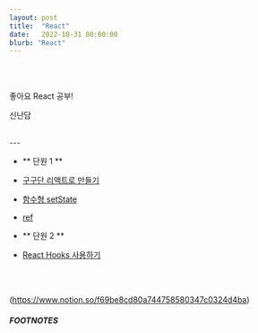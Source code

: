 ```yaml
---
layout: post
title:  "React"
date:   2022-10-31 00:00:00
blurb: "React"
---
```


<br />
<br />

좋아요 React 공부!

신난담

<br />
---

- ** 단원 1 **

- [구구단 리액트로 만들기][link_react_web_1]
- [함수형 setState][link_react_web_2]
- [ref][link_react_web_3]

- ** 단원 2 **

- [React Hooks 사용하기][link_react_web_4]



<br />
<br />

(https://www.notion.so/f69be8cd80a744758580347c0324d4ba)

##### FOOTNOTES

[^1]: This is a note!


[link_react_web_1]:https://warm-dew-a7a.notion.site/hooks-9b389ad8177f45ecbadf90b5f81fedce
[link_react_web_2]:https://warm-dew-a7a.notion.site/setState-103abe11a6a146309e2ef229bd8cd46a
[link_react_web_3]:https://warm-dew-a7a.notion.site/ref-focus-rendering-d6c1c211ea9d4329ac0f69c11302599d
[link_react_web_4]:https://warm-dew-a7a.notion.site/React-Hooks-5b9e9968f14f491384f98f9d7944ee2d